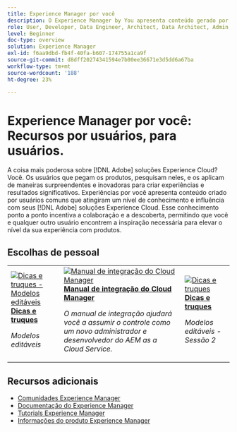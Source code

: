 ```yaml
---
title: Experience Manager por você
description: O Experience Manager by You apresenta conteúdo gerado por usuários, criado por pessoas comuns que atingiram um nível de expertise e influência com o seu conhecimento do Adobe Experience Manager.
role: User, Developer, Data Engineer, Architect, Data Architect, Admin, Leader
level: Beginner
doc-type: overview
solution: Experience Manager
exl-id: f6aa9dbd-fb4f-40fa-b607-174755a1ca9f
source-git-commit: d8dff20274341594e7b00ee36671e3d5dd6a67ba
workflow-type: tm+mt
source-wordcount: '188'
ht-degree: 23%

---
```


# Experience Manager por você: Recursos por usuários, para usuários.

A coisa mais poderosa sobre [!DNL Adobe] soluções Experience Cloud? Você. Os usuários que pegam os produtos, pesquisam neles, e os aplicam de maneiras surpreendentes e inovadoras para criar experiências e resultados significativos. Experiências por você apresenta conteúdo criado por usuários comuns que atingiram um nível de conhecimento e influência com seus [!DNL Adobe] soluções Experience Cloud. Esse conhecimento ponto a ponto incentiva a colaboração e a descoberta, permitindo que você e qualquer outro usuário encontrem a inspiração necessária para elevar o nível da sua experiência com produtos.

<div id="recs-overview-body-1"></div>
<div id="recs-overview-body-2"></div>
<div id="recs-overview-body-3"></div>
<div id="recs-overview-body-4"></div>
<div id="recs-overview-body-5"></div>
<div id="recs-overview-body-6"></div>

<div id="staff-picks-section">

## Escolhas de pessoal

<table>
<tr>
  <td>
    <a href="/help/experience-manager/sites/expert-resources/champion-tips-1.md">
      <img alt="Dicas e truques - Modelos editáveis" src="https://video.tv.adobe.com/v/3409424?format=jpeg" />
    </a>
    <div>
      <a href="/help/experience-manager/sites/expert-resources/champion-tips-1.md">
    <strong>Dicas e truques</strong>
    </a>
    </div>
    <p>
    <em>Modelos editáveis</em>
    <p>
  </td>
  <td>
    <a href="/help/experience-manager/cloud-service/expert-resources/aem-champions/onboarding-playbook.md">
      <img alt="Manual de integração do Cloud Manager" src="https://video.tv.adobe.com/v/3419299?format=jpeg" />
    </a>
    <div>
      <a href="/help/experience-manager/cloud-service/expert-resources/aem-champions/onboarding-playbook.md">
    <strong>Manual de integração do Cloud Manager</strong>
    </a>
    </div>
    <p>
    <em>O manual de integração ajudará você a assumir o controle como um novo administrador e desenvolvedor do AEM as a Cloud Service.</em>
    <p>
  </td>
  <td>
    <a href="/help/experience-manager/sites/expert-resources/champion-tips-2.md">
      <img alt="Dicas e truques" src="https://video.tv.adobe.com/v/3409427?format=jpeg" />
    </a>
    <div>
      <a href="/help/experience-manager/sites/expert-resources/champion-tips-2.md">
    <strong>Dicas e truques</strong>
    </a>
    </div>
    <p>
    <em>Modelos editáveis - Sessão 2</em>
    <p>
  </td>
</tr>
</table>

</div>

## Recursos adicionais

* [Comunidades Experience Manager](https://experienceleaguecommunities.adobe.com/t5/adobe-experience-manager/ct-p/adobe-experience-manager-community?profile.language=pt)
* [Documentação do Experience Manager](https://experienceleague.adobe.com/docs/experience-manager-cloud-service.html?lang=pt-BR)
* [Tutorials Experience Manager](https://experienceleague.adobe.com/docs/experience-manager-learn/aem-tutorials/overview.html?lang=pt-BR)
* [Informações do produto Experience Manager](https://business.adobe.com/br/products/experience-manager/adobe-experience-manager.html)
